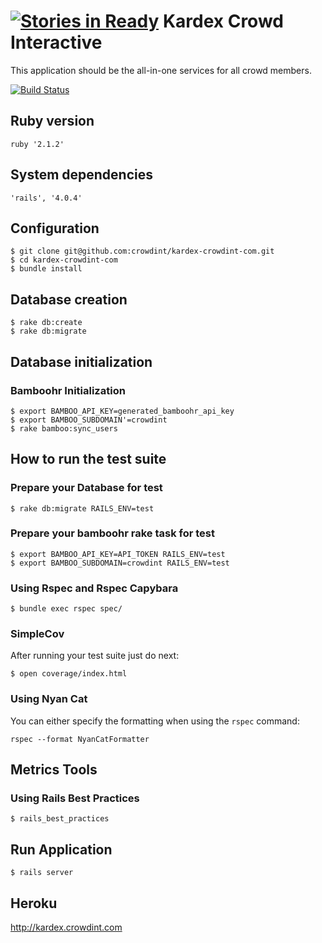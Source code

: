 [![Stories in Ready](https://badge.waffle.io/crowdint/kardex-crowdint-com.png?label=ready&title=Ready)](https://waffle.io/crowdint/kardex-crowdint-com)
Kardex Crowd Interactive
===

This application should be the all-in-one services for all crowd members.

[![Build
Status](https://travis-ci.org/crowdint/kardex-crowdint-com.svg?branch=master)](https://travis-ci.org/crowdint/kardex-crowdint-com)

## Ruby version
	ruby '2.1.2'

## System dependencies
	'rails', '4.0.4'

## Configuration
	$ git clone git@github.com:crowdint/kardex-crowdint-com.git
	$ cd kardex-crowdint-com
	$ bundle install

## Database creation
	$ rake db:create
	$ rake db:migrate

## Database initialization
### Bamboohr Initialization
	$ export BAMBOO_API_KEY=generated_bamboohr_api_key
	$ export BAMBOO_SUBDOMAIN'=crowdint
	$ rake bamboo:sync_users 

## How to run the test suite
### Prepare your Database for test
	$ rake db:migrate RAILS_ENV=test
	
### Prepare your bamboohr rake task for test
	$ export BAMBOO_API_KEY=API_TOKEN RAILS_ENV=test
	$ export BAMBOO_SUBDOMAIN=crowdint RAILS_ENV=test
### Using Rspec and Rspec Capybara
	$ bundle exec rspec spec/

### SimpleCov

After running your test suite just do next:
	
	$ open coverage/index.html

### Using  Nyan Cat

You can either specify the formatting when using the `rspec` command:

    rspec --format NyanCatFormatter

## Metrics Tools
### Using Rails Best Practices
  	
  	$ rails_best_practices

## Run Application

	$ rails server

## Heroku

http://kardex.crowdint.com



